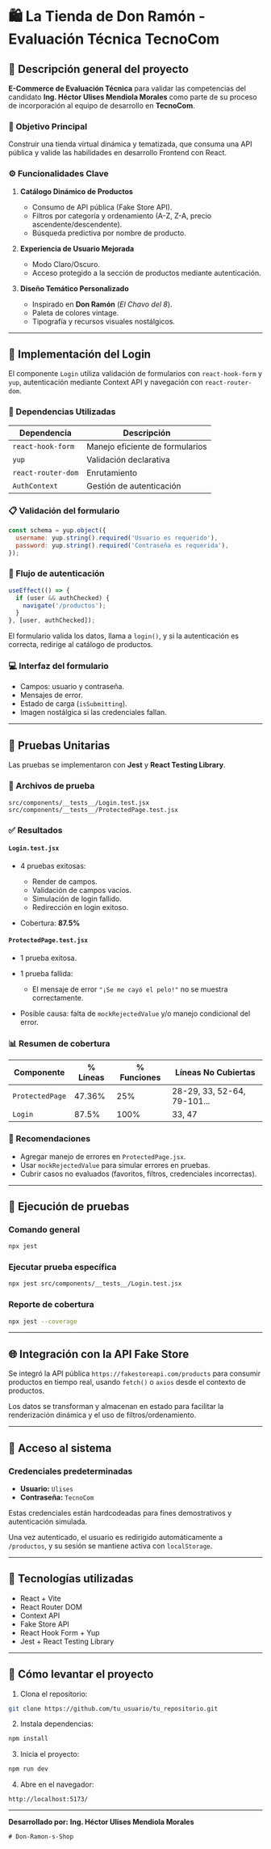 
# 🛍️ La Tienda de Don Ramón - Evaluación Técnica TecnoCom

## 📌 Descripción general del proyecto

**E-Commerce de Evaluación Técnica** para validar las competencias del candidato **Ing. Héctor Ulises Mendiola Morales** como parte de su proceso de incorporación al equipo de desarrollo en **TecnoCom**.

### 🎯 Objetivo Principal

Construir una tienda virtual dinámica y tematizada, que consuma una API pública y valide las habilidades en desarrollo Frontend con React.

### ⚙️ Funcionalidades Clave

1. **Catálogo Dinámico de Productos**
   - Consumo de API pública (Fake Store API).
   - Filtros por categoría y ordenamiento (A-Z, Z-A, precio ascendente/descendente).
   - Búsqueda predictiva por nombre de producto.

2. **Experiencia de Usuario Mejorada**
   - Modo Claro/Oscuro.
   - Acceso protegido a la sección de productos mediante autenticación.

3. **Diseño Temático Personalizado**
   - Inspirado en **Don Ramón** (*El Chavo del 8*).
   - Paleta de colores vintage.
   - Tipografía y recursos visuales nostálgicos.

---

## 🔐 Implementación del Login

El componente `Login` utiliza validación de formularios con `react-hook-form` y `yup`, autenticación mediante Context API y navegación con `react-router-dom`.

### 🧩 Dependencias Utilizadas

| Dependencia | Descripción |
|-------------|-------------|
| `react-hook-form` | Manejo eficiente de formularios |
| `yup` | Validación declarativa |
| `react-router-dom` | Enrutamiento |
| `AuthContext` | Gestión de autenticación |

### 📋 Validación del formulario

```js
const schema = yup.object({
  username: yup.string().required('Usuario es requerido'),
  password: yup.string().required('Contraseña es requerida'),
});
````

### 🔄 Flujo de autenticación

```jsx
useEffect(() => {
  if (user && authChecked) {
    navigate('/productos');
  }
}, [user, authChecked]);
```

El formulario valida los datos, llama a `login()`, y si la autenticación es correcta, redirige al catálogo de productos.

### 💻 Interfaz del formulario

* Campos: usuario y contraseña.
* Mensajes de error.
* Estado de carga (`isSubmitting`).
* Imagen nostálgica si las credenciales fallan.

---

## 🧪 Pruebas Unitarias

Las pruebas se implementaron con **Jest** y **React Testing Library**.

### 📂 Archivos de prueba

```
src/components/__tests__/Login.test.jsx
src/components/__tests__/ProtectedPage.test.jsx
```

### ✅ Resultados

#### `Login.test.jsx`

* 4 pruebas exitosas:

  * Render de campos.
  * Validación de campos vacíos.
  * Simulación de login fallido.
  * Redirección en login exitoso.
* Cobertura: **87.5%**

#### `ProtectedPage.test.jsx`

* 1 prueba exitosa.
* 1 prueba fallida:

  * El mensaje de error `"¡Se me cayó el pelo!"` no se muestra correctamente.
* Posible causa: falta de `mockRejectedValue` y/o manejo condicional del error.

### 📊 Resumen de cobertura

| Componente      | % Líneas | % Funciones | Líneas No Cubiertas         |
| --------------- | -------- | ----------- | --------------------------- |
| `ProtectedPage` | 47.36%   | 25%         | 28-29, 33, 52-64, 79-101... |
| `Login`         | 87.5%    | 100%        | 33, 47                      |

### 📍 Recomendaciones

* Agregar manejo de errores en `ProtectedPage.jsx`.
* Usar `mockRejectedValue` para simular errores en pruebas.
* Cubrir casos no evaluados (favoritos, filtros, credenciales incorrectas).

---

## 🧪 Ejecución de pruebas

### Comando general

```bash
npx jest
```

### Ejecutar prueba específica

```bash
npx jest src/components/__tests__/Login.test.jsx
```

### Reporte de cobertura

```bash
npx jest --coverage
```

---

## 🌐 Integración con la API Fake Store

Se integró la API pública `https://fakestoreapi.com/products` para consumir productos en tiempo real, usando `fetch()` o `axios` desde el contexto de productos.

Los datos se transforman y almacenan en estado para facilitar la renderización dinámica y el uso de filtros/ordenamiento.

---

## 🔑 Acceso al sistema

### Credenciales predeterminadas

* **Usuario:** `Ulises`
* **Contraseña:** `TecnoCom`

Estas credenciales están hardcodeadas para fines demostrativos y autenticación simulada.

Una vez autenticado, el usuario es redirigido automáticamente a `/productos`, y su sesión se mantiene activa con `localStorage`.

---

## 🧰 Tecnologías utilizadas

* React + Vite
* React Router DOM
* Context API
* Fake Store API
* React Hook Form + Yup
* Jest + React Testing Library

---

## 🚀 Cómo levantar el proyecto

1. Clona el repositorio:

```bash
git clone https://github.com/tu_usuario/tu_repositorio.git
```

2. Instala dependencias:

```bash
npm install
```

3. Inicia el proyecto:

```bash
npm run dev
```

4. Abre en el navegador:

```
http://localhost:5173/
```

---


**Desarrollado por:**
**Ing. Héctor Ulises Mendiola Morales**

```
#   D o n - R a m o n - s - S h o p  
 